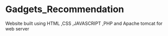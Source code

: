 # Gadgets_Recommendation
 Website built using HTML ,CSS ,JAVASCRIPT ,PHP and Apache tomcat for web  server
